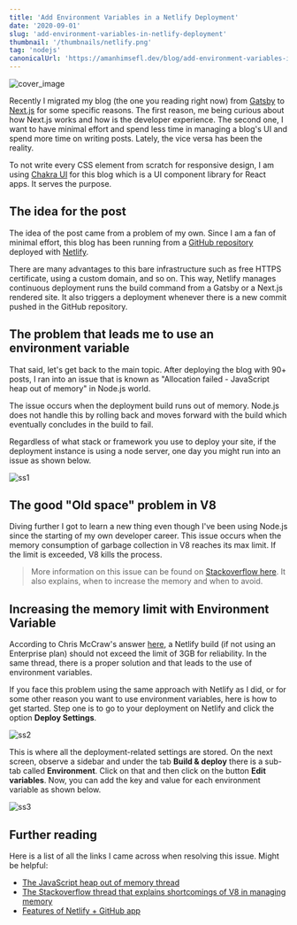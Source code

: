 ```yaml
---
title: 'Add Environment Variables in a Netlify Deployment'
date: '2020-09-01'
slug: 'add-environment-variables-in-netlify-deployment'
thumbnail: '/thumbnails/netlify.png'
tag: 'nodejs'
canonicalUrl: 'https://amanhimsefl.dev/blog/add-environment-variables-in-netlify-deployment/'
---
```


![cover_image](https://i.imgur.com/SX2uERE.png)

Recently I migrated my blog (the one you reading right now) from [Gatsby](https://www.gatsbyjs.com/) to [Next.js](https://nextjs.org/) for some specific reasons. The first reason, me being curious about how Next.js works and how is the developer experience. The second one, I want to have minimal effort and spend less time in managing a blog's UI and spend more time on writing posts. Lately, the vice versa has been the reality.

To not write every CSS element from scratch for responsive design, I am using [Chakra UI](https://blog.logrocket.com/how-to-create-forms-with-chakra-ui-in-react-apps/) for this blog which is a UI component library for React apps. It serves the purpose.

## The idea for the post

The idea of the post came from a problem of my own. Since I am a fan of minimal effort, this blog has been running from a [GitHub repository](https://github.com/amandeepmittal/amanhimself.dev) deployed with [Netlify](https://www.netlify.com/).

There are many advantages to this bare infrastructure such as free HTTPS certificate, using a custom domain, and so on. This way, Netlify manages continuous deployment runs the build command from a Gatsby or a Next.js rendered site. It also triggers a deployment whenever there is a new commit pushed in the GitHub repository.

## The problem that leads me to use an environment variable

That said, let's get back to the main topic. After deploying the blog with 90+ posts, I ran into an issue that is known as "Allocation failed - JavaScript heap out of memory" in Node.js world.

The issue occurs when the deployment build runs out of memory. Node.js does not handle this by rolling back and moves forward with the build which eventually concludes in the build to fail.

Regardless of what stack or framework you use to deploy your site, if the deployment instance is using a node server, one day you might run into an issue as shown below.

![ss1](https://i.imgur.com/heymZ2D.png)

## The good "Old space" problem in V8

Diving further I got to learn a new thing even though I've been using Node.js since the starting of my own developer career. This issue occurs when the memory consumption of garbage collection in V8 reaches its max limit. If the limit is exceeded, V8 kills the process.

> More information on this issue can be found on [Stackoverflow here](https://stackoverflow.com/questions/48387040/nodejs-recommended-max-old-space-size/48392705). It also explains, when to increase the memory and when to avoid.

## Increasing the memory limit with Environment Variable

According to Chris McCraw's answer [here](https://community.netlify.com/t/fatal-error-call-and-retry-last-allocation-failed-javascript-heap-out-of-memory/1840/4), a Netlify build (if not using an Enterprise plan) should not exceed the limit of 3GB for reliability. In the same thread, there is a proper solution and that leads to the use of environment variables.

If you face this problem using the same approach with Netlify as I did, or for some other reason you want to use environment variables, here is how to get started. Step one is to go to your deployment on Netlify and click the option **Deploy Settings**.

![ss2](https://i.imgur.com/qjEP2pR.png)

This is where all the deployment-related settings are stored. On the next screen, observe a sidebar and under the tab **Build & deploy** there is a sub-tab called **Environment**. Click on that and then click on the button **Edit variables**. Now, you can add the key and value for each environment variable as shown below.

![ss3](https://i.imgur.com/5NKWri1.png)

## Further reading

Here is a list of all the links I came across when resolving this issue. Might be helpful:

- [The JavaScript heap out of memory thread](https://community.netlify.com/t/fatal-error-call-and-retry-last-allocation-failed-javascript-heap-out-of-memory/1840/4)
- [The Stackoverflow thread that explains shortcomings of V8 in managing memory](https://stackoverflow.com/questions/48387040/nodejs-recommended-max-old-space-size/48392705)
- [Features of Netlify + GitHub app](https://github.com/apps/netlify)
